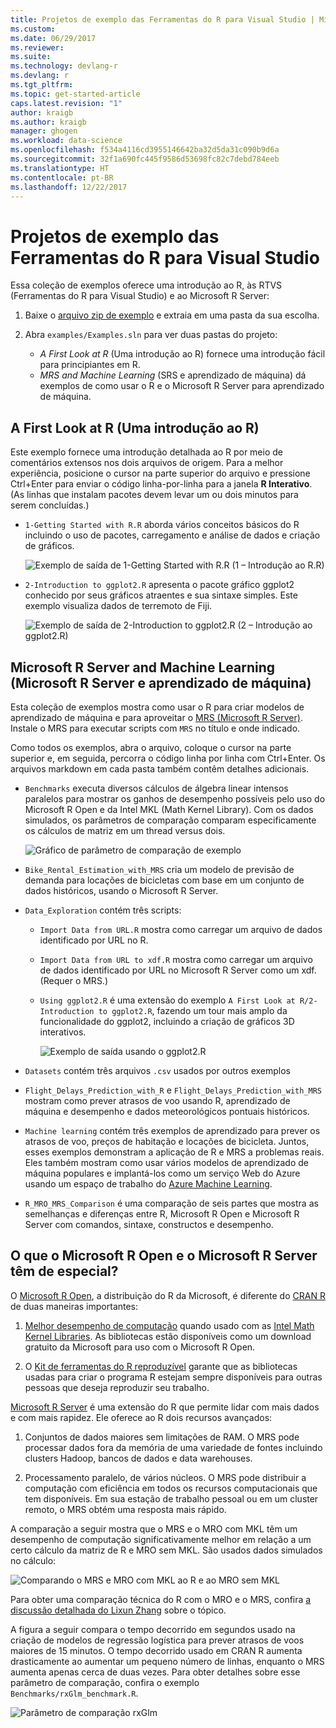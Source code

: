```yaml
---
title: Projetos de exemplo das Ferramentas do R para Visual Studio | Microsoft Docs
ms.custom: 
ms.date: 06/29/2017
ms.reviewer: 
ms.suite: 
ms.technology: devlang-r
ms.devlang: r
ms.tgt_pltfrm: 
ms.topic: get-started-article
caps.latest.revision: "1"
author: kraigb
ms.author: kraigb
manager: ghogen
ms.workload: data-science
ms.openlocfilehash: f534a4116cd3955146642ba32d5da31c090b9d6a
ms.sourcegitcommit: 32f1a690fc445f9586d53698fc82c7debd784eeb
ms.translationtype: HT
ms.contentlocale: pt-BR
ms.lasthandoff: 12/22/2017
---
```

# <a name="r-tools-for-visual-studio-sample-projects"></a>Projetos de exemplo das Ferramentas do R para Visual Studio

Essa coleção de exemplos oferece uma introdução ao R, às RTVS (Ferramentas do R para Visual Studio) e ao Microsoft R Server:

1. Baixe o [arquivo zip de exemplo](https://github.com/Microsoft/RTVS-docs/archive/master.zip) e extraia em uma pasta da sua escolha.
1. Abra `examples/Examples.sln` para ver duas pastas do projeto:

    - *A First Look at R* (Uma introdução ao R) fornece uma introdução fácil para principiantes em R.
    - *MRS and Machine Learning* (SRS e aprendizado de máquina) dá exemplos de como usar o R e o Microsoft R Server para aprendizado de máquina.

## <a name="a-first-look-at-r"></a>A First Look at R (Uma introdução ao R)

Este exemplo fornece uma introdução detalhada ao R por meio de comentários extensos nos dois arquivos de origem. Para a melhor experiência, posicione o cursor na parte superior do arquivo e pressione Ctrl+Enter para enviar o código linha-por-linha para a janela **R Interativo**. (As linhas que instalam pacotes devem levar um ou dois minutos para serem concluídas.)

- `1-Getting Started with R.R` aborda vários conceitos básicos do R incluindo o uso de pacotes, carregamento e análise de dados e criação de gráficos.

    ![Exemplo de saída de 1-Getting Started with R.R (1 – Introdução ao R.R)](media/samples-getting-started-output.png)

- `2-Introduction to ggplot2.R` apresenta o pacote gráfico ggplot2 conhecido por seus gráficos atraentes e sua sintaxe simples. Este exemplo visualiza dados de terremoto de Fiji.

    ![Exemplo de saída de 2-Introduction to ggplot2.R (2 – Introdução ao ggplot2.R)](media/samples-ggplot-output.png)

## <a name="microsoft-r-server-and-machine-learning"></a>Microsoft R Server and Machine Learning (Microsoft R Server e aprendizado de máquina)

Esta coleção de exemplos mostra como usar o R para criar modelos de aprendizado de máquina e para aproveitar o [MRS (Microsoft R Server)](http://aka.ms/rtvs-msft-r). Instale o MRS para executar scripts com `MRS` no título e onde indicado.

Como todos os exemplos, abra o arquivo, coloque o cursor na parte superior e, em seguida, percorra o código linha por linha com Ctrl+Enter. Os arquivos markdown em cada pasta também contêm detalhes adicionais.

- `Benchmarks` executa diversos cálculos de álgebra linear intensos paralelos para mostrar os ganhos de desempenho possíveis pelo uso do Microsoft R Open e da Intel MKL (Math Kernel Library). Com os dados simulados, os parâmetros de comparação comparam especificamente os cálculos de matriz em um thread versus dois.

    ![Gráfico de parâmetro de comparação de exemplo](media/samples-mro-benchmark-plot.png)

- `Bike_Rental_Estimation_with_MRS` cria um modelo de previsão de demanda para locações de bicicletas com base em um conjunto de dados históricos, usando o Microsoft R Server. 

- `Data_Exploration` contém três scripts:

  - `Import Data from URL.R` mostra como carregar um arquivo de dados identificado por URL no R.
  - `Import Data from URL to xdf.R` mostra como carregar um arquivo de dados identificado por URL no Microsoft R Server como um xdf. (Requer o MRS.)
  - `Using ggplot2.R` é uma extensão do exemplo `A First Look at R/2-Introduction to ggplot2.R`, fazendo um tour mais amplo da funcionalidade do ggplot2, incluindo a criação de gráficos 3D interativos.

      ![Exemplo de saída usando o ggplot2.R](media/samples-3d-interactive.png)

- `Datasets` contém três arquivos `.csv` usados por outros exemplos
- `Flight_Delays_Prediction_with_R` e `Flight_Delays_Prediction_with_MRS` mostram como prever atrasos de voo usando R, aprendizado de máquina e desempenho e dados meteorológicos pontuais históricos. 
- `Machine learning` contém três exemplos de aprendizado para prever os atrasos de voo, preços de habitação e locações de bicicleta. Juntos, esses exemplos demonstram a aplicação de R e MRS a problemas reais. Eles também mostram como usar vários modelos de aprendizado de máquina populares e implantá-los como um serviço Web do Azure usando um espaço de trabalho do [Azure Machine Learning](https://azure.microsoft.com/services/machine-learning/).

- `R_MRO_MRS_Comparison` é uma comparação de seis partes que mostra as semelhanças e diferenças entre R, Microsoft R Open e Microsoft R Server com comandos, sintaxe, constructos e desempenho.

## <a name="whats-special-about-microsoft-r-open-and-microsoft-r-server"></a>O que o Microsoft R Open e o Microsoft R Server têm de especial?

O [Microsoft R Open](http://aka.ms/rtvs-r-open), a distribuição do R da Microsoft, é diferente do [CRAN R](https://cran.r-project.org/) de duas maneiras importantes:

1. [Melhor desempenho de computação](https://mran.revolutionanalytics.com/rro/#intelmkl1) quando usado com as [Intel Math Kernel Libraries](https://software.intel.com/intel-mkl). As bibliotecas estão disponíveis como um download gratuito da Microsoft para uso com o Microsoft R Open.

1. O [Kit de ferramentas do R reproduzível](https://mran.revolutionanalytics.com/rro/#reproducibility) garante que as bibliotecas usadas para criar o programa R estejam sempre disponíveis para outras pessoas que deseja reproduzir seu trabalho.

[Microsoft R Server](http://aka.ms/rtvs-msft-r) é uma extensão do R que permite lidar com mais dados e com mais rapidez. Ele oferece ao R dois recursos avançados:

1. Conjuntos de dados maiores sem limitações de RAM. O MRS pode processar dados fora da memória de uma variedade de fontes incluindo clusters Hadoop, bancos de dados e data warehouses.

1. Processamento paralelo, de vários núcleos. O MRS pode distribuir a computação com eficiência em todos os recursos computacionais que tem disponíveis. Em sua estação de trabalho pessoal ou em um cluster remoto, o MRS obtém uma resposta mais rápido.

A comparação a seguir mostra que o MRS e o MRO com MKL têm um desempenho de computação significativamente melhor em relação a um certo cálculo da matriz de R e MRO sem MKL. São usados dados simulados no cálculo:

![Comparando o MRS e MRO com MKL ao R e ao MRO sem MKL](media/samples-speed-comparison.png)

Para obter uma comparação técnica do R com o MRO e o MRS, confira [a discussão detalhada do Lixun Zhang](http://htmlpreview.github.io/?https://github.com/lixzhang/R-MRO-MRS/blob/master/Introduction_to_MRO_and_MRS.html) sobre o tópico.

A figura a seguir compara o tempo decorrido em segundos usado na criação de modelos de regressão logística para prever atrasos de voos maiores de 15 minutos.  O tempo decorrido usado em CRAN R aumenta drasticamente ao aumentar um pequeno número de linhas, enquanto o MRS aumenta apenas cerca de duas vezes. Para obter detalhes sobre esse parâmetro de comparação, confira o exemplo `Benchmarks/rxGlm_benchmark.R`.

![Parâmetro de comparação rxGlm](media/samples-rxGLM-benchmark.png)
